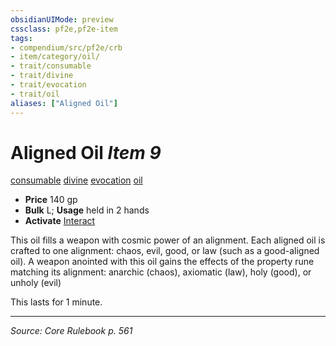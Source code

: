 ```yaml
---
obsidianUIMode: preview
cssclass: pf2e,pf2e-item
tags:
- compendium/src/pf2e/crb
- item/category/oil/
- trait/consumable
- trait/divine
- trait/evocation
- trait/oil
aliases: ["Aligned Oil"]
---
```

# Aligned Oil *Item 9*  
[consumable](rules/traits/consumable.md "Consumable Item Trait")  [divine](rules/traits/divine.md "Divine Tradition Trait")  [evocation](rules/traits/evocation.md "Evocation School Trait")  [oil](rules/traits/oil.md "Oil Item Trait")  

- **Price** 140 gp
- **Bulk** L; **Usage** held in 2 hands
- **Activate** [Interact](rules/actions/interact.md)

This oil fills a weapon with cosmic power of an alignment. Each aligned oil is crafted to one alignment: chaos, evil, good, or law (such as a good-aligned oil). A weapon anointed with this oil gains the effects of the property rune matching its alignment: anarchic (chaos), axiomatic (law), holy (good), or unholy (evil)

This lasts for 1 minute.


---
*Source: Core Rulebook p. 561*